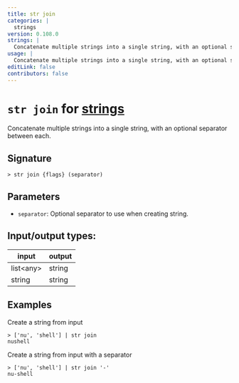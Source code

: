 ```yaml
---
title: str join
categories: |
  strings
version: 0.108.0
strings: |
  Concatenate multiple strings into a single string, with an optional separator between each.
usage: |
  Concatenate multiple strings into a single string, with an optional separator between each.
editLink: false
contributors: false
---
```

<!-- This file is automatically generated. Please edit the command in https://github.com/nushell/nushell instead. -->

# `str join` for [strings](/commands/categories/strings.md)

<div class='command-title'>Concatenate multiple strings into a single string, with an optional separator between each.</div>

## Signature

```> str join {flags} (separator)```

## Parameters

 -  `separator`: Optional separator to use when creating string.


## Input/output types:

| input     | output |
| --------- | ------ |
| list&lt;any&gt; | string |
| string    | string |
## Examples

Create a string from input
```nu
> ['nu', 'shell'] | str join
nushell
```

Create a string from input with a separator
```nu
> ['nu', 'shell'] | str join '-'
nu-shell
```
